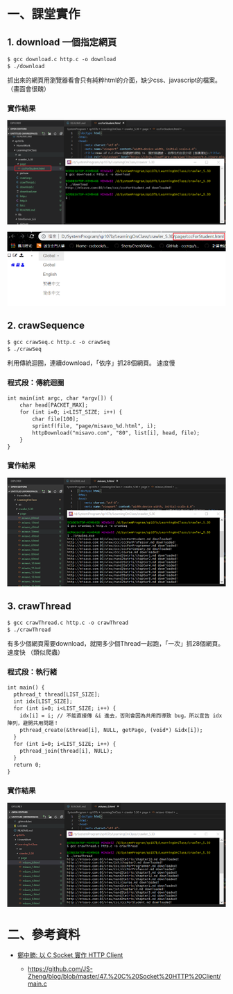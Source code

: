 # 一、課堂實作

## 1. download 一個指定網頁

```
$ gcc download.c http.c -o download
$ ./download
```
抓出來的網頁用瀏覽器看會只有純粹html的介面，缺少css、javascript的檔案。（畫面會很醜）

### 實作結果

![實作結果](picture/download.png)

![實作結果](picture/download-html.png)

## 2. crawSequence

```
$ gcc crawSeq.c http.c -o crawSeq
$ ./crawSeq
```
利用傳統迴圈，連續download，「依序」抓28個網頁。 速度慢

### 程式段：傳統迴圈

```
int main(int argc, char *argv[]) {
    char head[PACKET_MAX];
    for (int i=0; i<LIST_SIZE; i++) {
        char file[100];
        sprintf(file, "page/misavo_%d.html", i);
        httpDownload("misavo.com", "80", list[i], head, file);
    }
}

```

### 實作結果

![實作結果](picture/crawSeq.png)

## 3. crawThread

```
$ gcc crawThread.c http.c -o crawThread
$ ./crawThread
```
有多少個網頁需要download，就開多少個Thread一起跑，「一次」抓28個網頁。 速度快 （類似爬蟲） 

### 程式段：執行緒

```
int main() {
  pthread_t thread[LIST_SIZE];
  int idx[LIST_SIZE];
  for (int i=0; i<LIST_SIZE; i++) {
    idx[i] = i; // 不能直接傳 &i 進去，否則會因為共用而導致 bug，所以宣告 idx 陣列，避開共用問題！
    pthread_create(&thread[i], NULL, getPage, (void*) &idx[i]);
  }
  for (int i=0; i<LIST_SIZE; i++) {
    pthread_join(thread[i], NULL);
  }
  return 0;    
}
```

### 實作結果

![實作結果](picture/crawThread.png)

# 二、參考資料

* [鄭中勝: 以 C Socket 實作 HTTP Client](https://notfalse.net/47/c-socket-http-client)

    * https://github.com/JS-Zheng/blog/blob/master/47.%20C%20Socket%20HTTP%20Client/main.c
